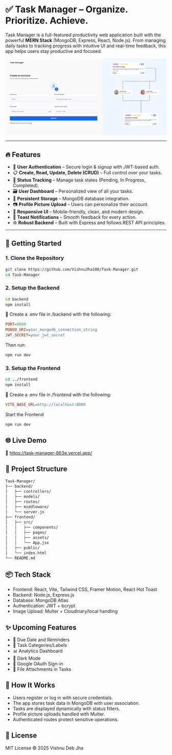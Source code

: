 # ✅ Task Manager – Organize. Prioritize. Achieve.

Task Manager is a full-featured productivity web application built with the powerful **MERN Stack** (MongoDB, Express, React, Node.js). From managing daily tasks to tracking progress with intuitive UI and real-time feedback, this app helps users stay productive and focused.

![Task Manager Banner](./preview.png) <!-- Optional: Add screenshot or GIF -->

---

## 🔥 Features

- 🔐 **User Authentication** – Secure login & signup with JWT-based auth.
- 📋 **Create, Read, Update, Delete (CRUD)** – Full control over your tasks.
- 🎯 **Status Tracking** – Manage task states (Pending, In Progress, Completed).
- 🗃️ **User Dashboard** – Personalized view of all your tasks.
- 💾 **Persistent Storage** – MongoDB database integration.
- 📷 **Profile Picture Upload** – Users can personalize their account.
- 🔄 **Responsive UI** – Mobile-friendly, clean, and modern design.
- 🌈 **Toast Notifications** – Smooth feedback for every action.
- ⚙️ **Robust Backend** – Built with Express and follows REST API principles.

---

## 🚀 Getting Started

### 1. Clone the Repository

```bash
git clone https://github.com/VishnuJha100/Task-Manager.git
cd Task-Manager
```

### 2. Setup the Backend
```bash
cd backend
npm install
```

🔑 Create a .env file in /backend with the following:
```ini
PORT=8000
MONGO_URI=your_mongodb_connection_string
JWT_SECRET=your_jwt_secret
```

Then run:
```bash
npm run dev
```

### 3. Setup the Frontend
```bash
cd ../frontend
npm install
```

🔑 Create a .env file in /frontend with the following:
```ini
VITE_BASE_URL=http://localhost:8000
```

Start the Frontend
```bash
npm run dev
```

## 🌐 Live Demo
🔗 https://task-manager-863e.vercel.app/

## 🧱 Project Structure
```pgsql
Task-Manager/
├── backend/
│   ├── controllers/
│   ├── models/
│   ├── routes/
│   ├── middleware/
│   └── server.js
├── frontend/
│   ├── src/
│   │   ├── components/
│   │   ├── pages/
│   │   ├── assets/
│   │   └── App.jsx
│   ├── public/
│   └── index.html
└── README.md
```

## 📦 Tech Stack
- Frontend: React, Vite, Tailwind CSS, Framer Motion, React Hot Toast
- Backend: Node.js, Express.js
- Database: MongoDB Atlas
- Authentication: JWT + bcrypt
- Image Upload: Multer + Cloudinary/local handling

## ✨ Upcoming Features
- 📆 Due Date and Reminders
- 🧾 Task Categories/Labels
- 📊 Analytics Dashboard
- 🌙 Dark Mode
- 🔐 Google OAuth Sign-in
- 📁 File Attachments in Tasks

## 🧠 How It Works
- Users register or log in with secure credentials.
- The app stores task data in MongoDB with user association.
- Tasks are displayed dynamically with status filters.
- Profile picture uploads handled with Multer.
- Authenticated routes protect sensitive operations.

## 📜 License
MIT License © 2025 Vishnu Deb Jha
